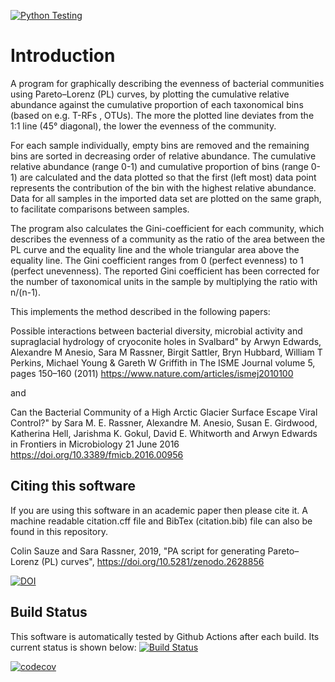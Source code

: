 [![Python Testing](https://github.com/colinsauze/pl_curves/actions/workflows/main.yml/badge.svg)](https://github.com/colinsauze/pl_curves/actions/workflows/main.yml)

# Introduction

A program for graphically describing the evenness of bacterial communities using
 Pareto–Lorenz (PL) curves, by plotting the cumulative relative abundance
against the cumulative proportion of each taxonomical bins (based on e.g. T-RFs
, OTUs). The more the plotted line deviates from the 1:1 line (45° diagonal),
the lower the evenness of the community.

For each sample individually, empty bins are removed and the remaining bins are
 sorted in decreasing order of relative abundance. The cumulative relative
abundance (range 0-1) and cumulative proportion of bins (range 0-1) are
calculated and the data plotted so that the first (left most) data point
represents the contribution of the bin with the highest relative abundance.
Data for all samples in the imported data set are plotted on the same graph,
to facilitate comparisons between samples.

The program also calculates the Gini-coefficient for each community, which
describes the evenness of a community as the ratio of the area between the PL
curve and the equality line and the whole triangular area above the equality
line. The Gini coefficient ranges from 0 (perfect evenness) to 1 (perfect
unevenness). The reported Gini coefficient has been corrected for the number
of taxonomical units in the sample by multiplying the ratio with n/(n-1).

This implements the method described in the following papers:


Possible interactions between bacterial diversity, microbial activity and
supraglacial hydrology of cryoconite holes in Svalbard" by Arwyn Edwards,
Alexandre M Anesio, Sara M Rassner, Birgit Sattler, Bryn Hubbard, William T
Perkins, Michael Young & Gareth W Griffith in The ISME Journal volume 5,
pages 150–160 (2011)
https://www.nature.com/articles/ismej2010100

and

Can the Bacterial Community of a
High Arctic Glacier Surface Escape Viral Control?" by Sara M. E. Rassner,
Alexandre M. Anesio, Susan E. Girdwood, Katherina Hell, Jarishma K. Gokul,
David E. Whitworth and Arwyn Edwards in Frontiers in Microbiology 21 June 2016
https://doi.org/10.3389/fmicb.2016.00956

## Citing this software

If you are using this software in an academic paper then please cite it. A machine readable citation.cff file and BibTex (citation.bib) file can also be found in this repository.

Colin Sauze and Sara Rassner, 2019, "PA script for generating Pareto–Lorenz (PL) curves", https://doi.org/10.5281/zenodo.2628856

[![DOI](https://zenodo.org/badge/DOI/10.5281/zenodo.2628856.svg)](https://zenodo.org/badge/DOI/10.5281/zenodo.2628856)


## Build Status

This software is automatically tested by Github Actions after each build. Its current status is shown below:
[![Build Status](https://github.com/colinsauze/pl_curves/actions/workflows/main.yml/badge.svg)](https://github.com/colinsauze/pl_curves/actions/workflows/main.yml)

[![codecov](https://codecov.io/gh/colinsauze/pl_curves/branch/master/graph/badge.svg)](https://codecov.io/gh/colinsauze/pl_curves)
